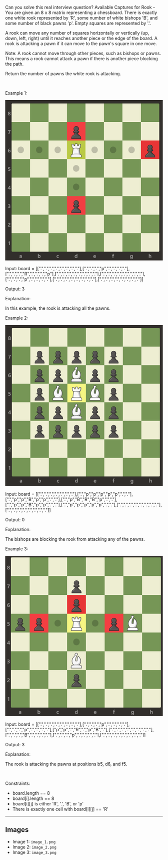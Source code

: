 Can you solve this real interview question? Available Captures for Rook - You are given an 8 x 8 matrix representing a chessboard. There is exactly one white rook represented by 'R', some number of white bishops 'B', and some number of black pawns 'p'. Empty squares are represented by '.'.

A rook can move any number of squares horizontally or vertically (up, down, left, right) until it reaches another piece or the edge of the board. A rook is attacking a pawn if it can move to the pawn's square in one move.

Note: A rook cannot move through other pieces, such as bishops or pawns. This means a rook cannot attack a pawn if there is another piece blocking the path.

Return the number of pawns the white rook is attacking.

 

Example 1:

![Example 1](./image_1.png)

Input: board = [[".",".",".",".",".",".",".","."],[".",".",".","p",".",".",".","."],[".",".",".","R",".",".",".","p"],[".",".",".",".",".",".",".","."],[".",".",".",".",".",".",".","."],[".",".",".","p",".",".",".","."],[".",".",".",".",".",".",".","."],[".",".",".",".",".",".",".","."]]

Output: 3

Explanation:

In this example, the rook is attacking all the pawns.

Example 2:

![Example 2](./image_2.png)

Input: board = [[".",".",".",".",".",".","."],[".","p","p","p","p","p",".","."],[".","p","p","B","p","p",".","."],[".","p","B","R","B","p",".","."],[".","p","p","B","p","p",".","."],[".","p","p","p","p","p",".","."],[".",".",".",".",".",".",".","."],[".",".",".",".",".",".",".","."]]

Output: 0

Explanation:

The bishops are blocking the rook from attacking any of the pawns.

Example 3:

![Example 3](./image_3.png)

Input: board = [[".",".",".",".",".",".",".","."],[".",".",".","p",".",".",".","."],[".",".",".","p",".",".",".","."],["p","p",".","R",".","p","B","."],[".",".",".",".",".",".",".","."],[".",".",".","B",".",".",".","."],[".",".",".","p",".",".",".","."],[".",".",".",".",".",".",".","."]]

Output: 3

Explanation:

The rook is attacking the pawns at positions b5, d6, and f5.

 

Constraints:

 * board.length == 8
 * board[i].length == 8
 * board[i][j] is either 'R', '.', 'B', or 'p'
 * There is exactly one cell with board[i][j] == 'R'

---

## Images

- Image 1: `image_1.png`
- Image 2: `image_2.png`
- Image 3: `image_3.png`
